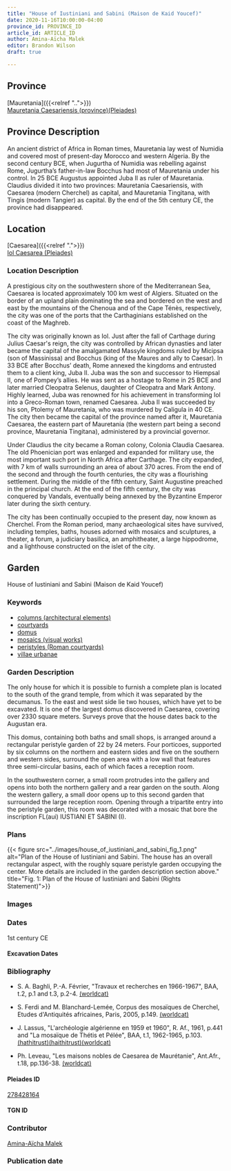 ```yaml
---
title: "House of Iustiniani and Sabini (Maison de Kaid Youcef)"
date: 2020-11-16T10:00:00-04:00
province_id: PROVINCE_ID
article_id: ARTICLE_ID
author: Amina-Aïcha Malek
editor: Brandon Wilson
draft: true

---
```


## Province

[Mauretania]({{<relref "..">}}) \
[Mauretania Caesariensis (province)(Pleiades)](https://pleiades.stoa.org/places/981532)

## Province Description

An ancient district of Africa in Roman times, Mauretania lay west of Numidia and covered most of present-day Morocco and western Algeria. By the second century BCE, when Jugurtha of Numidia was rebelling against Rome, Jugurtha’s father-in-law Bocchus had most of Mauretania under his control. In 25 BCE Augustus appointed Juba II as ruler of Mauretania. Claudius divided it into two provinces: Mauretania Caesariensis, with Caesarea (modern Cherchel) as capital, and Mauretania Tingitana, with Tingis (modern Tangier) as capital. By the end of the 5th century CE, the province had disappeared.

## Location

[Caesarea]({{<relref ".">}}) \
[Iol Caesarea (Pleiades)](https://pleiades.stoa.org/places/295279)

### Location Description

A prestigious city on the southwestern shore of the Mediterranean Sea, Caesarea is located approximately 100 km west of Algiers. Situated on the border of an upland plain dominating the sea and bordered on the west and east by the mountains of the Chenoua and of the Cape Ténès, respectively, the city was one of the ports that the Carthaginians established on the coast of the Maghreb.

The city was originally known as Iol. Just after the fall of Carthage during Julius Caesar's reign, the city was controlled by African dynasties and later became the capital of the amalgamated Massyle kingdoms ruled by Micipsa (son of Massinissa) and Bocchus (king of the Maures and ally to Caesar). In 33 BCE after Bocchus’ death, Rome annexed the kingdoms and entrusted them to a client king, Juba II. Juba was the son and successor to Hiempsal II, one of Pompey’s allies. He was sent as a hostage to Rome in 25 BCE and later married Cleopatra Selenus, daughter of Cleopatra and Mark Antony. Highly learned, Juba was renowned for his achievement in transforming Iol into a Greco-Roman town, renamed Caesarea. Juba II was succeeded by his son, Ptolemy of Mauretania, who was murdered by Caligula in 40 CE. The city then became the capital of the province named after it, Mauretania Caesarea, the eastern part of Mauretania (the western part being a second province, Mauretania Tingitana), administered by a provincial governor.

Under Claudius the city became a Roman colony, Colonia Claudia Caesarea. The old Phoenician port was enlarged and expanded for military use, the most important such port in North Africa after Carthage. The city expanded, with 7 km of walls surrounding an area of about 370 acres. From the end of the second and through the fourth centuries, the city was a flourishing settlement. During the middle of the fifth century, Saint Augustine preached in the principal church. At the end of the fifth century, the city was conquered by Vandals, eventually being annexed by the Byzantine Emperor later during the sixth century.

The city has been continually occupied to the present day, now known as Cherchel. From the Roman period, many archaeological sites have survived, including temples, baths, houses adorned with mosaics and sculptures, a theater, a forum, a judiciary basilica, an amphitheater, a large hippodrome, and a lighthouse constructed on the islet of the city.

<!--## Sublocation-->

<!--### Sublocation Description-->

## Garden

House of Iustiniani and Sabini (Maison de Kaid Youcef)

### Keywords

- [columns (architectural elements)](http://vocab.getty.edu/page/aat/300001571)
- [courtyards](http://vocab.getty.edu/page/aat/300004095)
- [domus](http://vocab.getty.edu/page/aat/300005506)
- [mosaics (visual works)](http://vocab.getty.edu/page/aat/300015342)
- [peristyles (Roman courtyards)](http://vocab.getty.edu/page/aat/300080971)
- [villae urbanae](http://vocab.getty.edu/page/aat/300005520)

### Garden Description

The only house for which it is possible to furnish a complete plan is located to the south of the grand temple, from which it was separated by the decumanus. To the east and west side lie two houses, which have yet to be excavated. It is one of the largest domus discovered in Caesarea, covering over 2330 square meters. Surveys prove that the house dates back to the Augustan era.

This domus, containing both baths and small shops, is arranged around a rectangular peristyle garden of 22 by 24 meters. Four porticoes, supported by six columns on the northern and eastern sides and five on the southern and western sides, surround the open area with a low wall that features three semi-circular basins, each of which faces a reception room.

In the southwestern corner, a small room protrudes into the gallery and opens into both the northern gallery and a rear garden on the south. Along the western gallery, a small door opens up to this second garden that surrounded the large reception room. Opening through a tripartite entry into the peristyle garden, this room was decorated with a mosaic that bore the inscription FL(aui) IUSTIANI ET SABINI (I).

### Plans

{{< figure src="../images/house_of_iustiniani_and_sabini_fig_1.png" alt="Plan of the House of Iustiniani and Sabini. The house has an overall rectangular aspect, with the roughly square peristyle garden occupying the center. More details are included in the garden description section above." title="Fig. 1: Plan of the House of Iustiniani and Sabini (Rights Statement)">}}

### Images

### Dates

1st century CE

#### Excavation Dates

### Bibliography

* S. A. Baghli, P.-A.  Février, "Travaux et recherches en 1966-1967", BAA, t.2, p.1 and t.3, p.2-4. [(worldcat)](http://www.worldcat.org/oclc/491481018)

* S. Ferdi and M. Blanchard-Lemée, Corpus des mosaïques de Cherchel, Etudes d'Antiquités africaines, Paris, 2005, p.149. [(worldcat)](http://www.worldcat.org/oclc/1006126274)

* J. Lassus, "L'archéologie algérienne en 1959 et 1960", R. Af., 1961, p.441 and "La mosaïque de Thétis et Pélée", BAA, t.1, 1962-1965, p.103. [(hathitrust)](https://catalog.hathitrust.org/Record/008568139)[(haithitrust)](https://catalog.hathitrust.org/Record/008568139)[(worldcat)](http://www.worldcat.org/oclc/491480973)

* Ph. Leveau, "Les maisons nobles de Caesarea de Maurétanie", Ant.Afr., t.18, pp.136-38. [(worldcat)](http://www.worldcat.org/oclc/4797426670)

#### Pleiades ID

[278428164](https://pleiades.stoa.org/places/278428164)

#### TGN ID

### Contributor

[Amina-Aïcha Malek](http://worldcat.org/identities/lccn-n2012075871/)

### Publication date

<!--07 July 2020-->

<!--### Related articles-->

<!-- Links to other related articles. Leave blank for now -->

